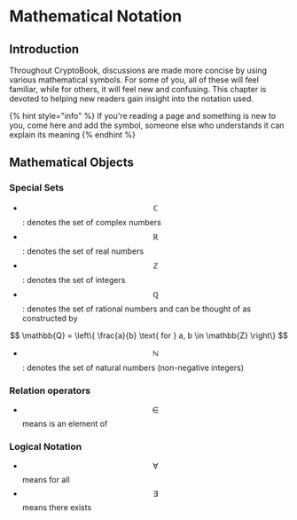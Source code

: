 # Mathematical Notation

## Introduction

Throughout CryptoBook, discussions are made more concise by using various mathematical symbols. For some of you, all of these will feel familiar, while for others, it will feel new and confusing. This chapter is devoted to helping new readers gain insight into the notation used.

{% hint style="info" %}
If you're reading a page and something is new to you, come here and add the symbol, someone else who understands it can explain its meaning
{% endhint %}

## Mathematical Objects

### Special Sets

* $$\mathbb{C}$$: denotes the set of complex numbers
* $$\mathbb{R}$$: denotes the set of real numbers
* $$\mathbb{Z}$$: denotes the set of integers
* $$\mathbb{Q}$$: denotes the set of rational numbers and can be thought of as constructed by

$$
\mathbb{Q} = \left\{ \frac{a}{b} \text{ for } a, b \in \mathbb{Z} \right\}
$$

* $$\mathbb{N}$$: denotes the set of natural numbers \(non-negative integers\)

### Relation operators

* $$\in$$means is an element of

### Logical Notation

* $$\forall$$means for all
* $$\exists$$means there exists




